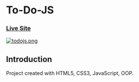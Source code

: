 # To-Do-JS

### [Live Site](https://papaya-panda-aad329.netlify.app)

[![todojs.png](https://i.postimg.cc/sgKFb83s/todojs.png)](https://postimg.cc/ts1mxB1M)


## Introduction
Project created with HTML5, CSS3, JavaScript, OOP.

